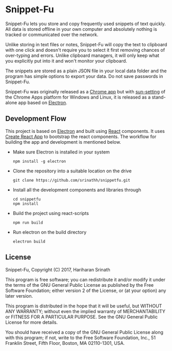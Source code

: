 Snippet-Fu
==========
Snippet-Fu lets you store and copy frequently used snippets
of text quickly. All data is stored offline in your own computer
and absolutely nothing is tracked or communicated over the
network. 

Unlike storing in text files or notes, Snippet-Fu will copy
the text to clipboard with one click and doesn't require you
to select it first removing chances of over-typing and errors. 
Unlike clipboard managers, it will only keep what you explicitly
put into it and won't monitor your clipboard.

The snippets are stored as a plain JSON file in your local
data folder and the program has simple options to export your
data. Do not save passwords in Snippet-Fu.

Snippet-Fu was originally released as a [Chrome app](https://chrome.google.com/webstore/detail/snippet-fu/goekbdcfildilcmmlodpfemnjlkjajco?hl=en)
but with [sun-setting](https://blog.chromium.org/2016/08/from-chrome-apps-to-web.html)
of the Chrome Apps platform for Windows and Linux, it is released
as a stand-alone app based on [Electron](http://electron.atom.io/).

Development Flow
----------------
This project is based on [Electron](http://electron.atom.io/)
and built using [React](https://facebook.github.io/react/)
components. It uses [Create React App](https://github.com/facebookincubator/create-react-app)
to bootstrap the react components. The workflow for building
the app and development is mentioned below.

- Make sure Electron is installed in your system
  ```
  npm install -g electron
  ```
- Clone the repository into a suitable location on the drive
  ```
  git clone https://github.com/srinathh/snippetfu.git
  ```
- Install all the development components and libraries through
  ```
  cd snippetfu
  npm install 
  ```
- Build the project using react-scripts
  ```
  npm run build
  ```
- Run electron on the build directory
  ```
  electron build
  ```

License
-------
Snippet-Fu, Copyright (C) 2017, Hariharan Srinath

This program is free software; you can redistribute it and/or
modify it under the terms of the GNU General Public License
as published by the Free Software Foundation; either version 2
of the License, or (at your option) any later version.

This program is distributed in the hope that it will be useful,
but WITHOUT ANY WARRANTY; without even the implied warranty of
MERCHANTABILITY or FITNESS FOR A PARTICULAR PURPOSE.  See the
GNU General Public License for more details.

You should have received a copy of the GNU General Public License
along with this program; if not, write to the Free Software
Foundation, Inc., 51 Franklin Street, Fifth Floor, Boston, MA  02110-1301, USA.

